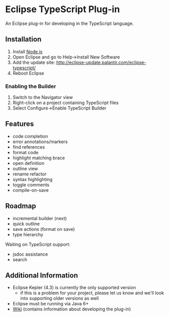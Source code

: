 # Eclipse TypeScript Plug-in

An Eclipse plug-in for developing in the TypeScript language.

## Installation
1. Install [Node.js](http://nodejs.org/)
1. Open Eclipse and go to Help->Install New Software
1. Add the update site: http://eclipse-update.palantir.com/eclipse-typescript/
1. Reboot Eclipse

### Enabling the Builder
1. Switch to the Navigator view
1. Right-click on a project containing TypeScript files
1. Select Configure->Enable TypeScript Builder

## Features
* code completion
* error annotations/markers
* find references
* format code
* highlight matching brace
* open definition
* outline view
* rename refactor
* syntax highlighting
* toggle comments
* compile-on-save

## Roadmap
* incremental builder (next)
* quick outline
* save actions (format on save)
* type hierarchy

Waiting on TypeScript support:
* jsdoc assistance
* search

## Additional Information
* Eclipse Kepler (4.3) is currently the only supported version
    * if this is a problem for your project, please let us know and we'll look into supporting older versions as well
* Eclipse must be running via Java 6+
* [Wiki](https://github.com/palantir/eclipse-typescript/wiki) (contains information about developing the plug-in)
